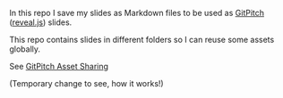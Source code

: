 In this repo I save my slides as Markdown files to be used as [GitPitch](https://gitpitch.com/) ([reveal.js](http://lab.hakim.se/reveal-js/#/)) slides.

This repo contains slides in different folders so I can reuse some assets globally.

See [GitPitch Asset Sharing](https://github.com/gitpitch/gitpitch/wiki/Asset-Sharing)

(Temporary change to see, how it works!)
